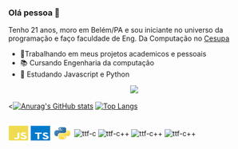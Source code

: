 ### Olá pessoa 👋

Tenho 21 anos, moro em Belém/PA e sou iniciante no universo da programação e faço faculdade de Eng. Da Computação no [Cesupa](https://www.cesupa.br/)

- 🔭Trabalhando em meus projetos academicos e pessoais
- 📚 Cursando Engenharia da computação 
- 🌱 Estudando Javascript e Python


<p align="center">
  <img src="https://cdn.discordapp.com/attachments/519597973542535181/1052353158271225876/Ld7JX4w.gif" width="1400">
</p>






<[![Anurag's GitHub stats](https://github-readme-stats.vercel.app/api?username=Thiagottf&show_icons=true&theme=tokyonight&include_all_commits=true&count_private=true"/)](https://github.com//github-readme-stats) 
[![Top Langs](https://github-readme-stats.vercel.app/api/top-langs/?username=Thiagottf&layout&layout=compact&langs_count=7&theme=tokyonight)](https://github.com/Thiagottf/github-readme-stats)

<div style="display: inline_block"><br>
  <img align="center" alt="ttf-Js" height="30" width="40" src="https://raw.githubusercontent.com/devicons/devicon/master/icons/javascript/javascript-plain.svg">
  <img align="center" alt="ttf-Ts" height="30" width="40" src="https://raw.githubusercontent.com/devicons/devicon/master/icons/typescript/typescript-plain.svg">
  <img align="center" alt="ttf-Python" height="30" width="40" src="https://raw.githubusercontent.com/devicons/devicon/master/icons/python/python-original.svg">
  <img align="center" alt="ttf-c" height="30" width="40" src="https://cdn.jsdelivr.net/gh/devicons/devicon/icons/c/c-original.svg">
  <img align="center" alt="ttf-c++" height="30" width="40"src="https://cdn.jsdelivr.net/gh/devicons/devicon/icons/cplusplus/cplusplus-original.svg" />
  <img align="center" alt="ttf-c++" height="30" width="40"src="https://cdn.jsdelivr.net/gh/devicons/devicon/icons/html5/html5-original.svg"/>
  <img align="center" alt="ttf-c++" height="30" width="40"  src="https://cdn.jsdelivr.net/gh/devicons/devicon/icons/css3/css3-original.svg" />
          
  ##
          
          
          
           
                      
          
</div>
